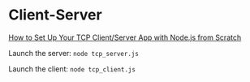 # Client-Server

[How to Set Up Your TCP Client/Server App with Node.js from Scratch](https://plainenglish.io/blog/how-to-set-up-your-tcp-client-server-application-with-nodejs-from-scratch-5d218a1300f2)

Launch the server: `node tcp_server.js`

Launch the client: `node tcp_client.js`
